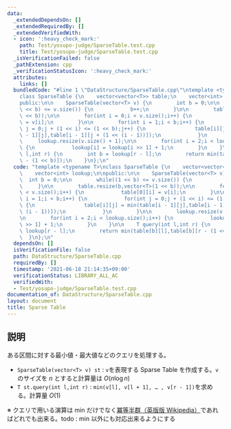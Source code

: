 ```yaml
---
data:
  _extendedDependsOn: []
  _extendedRequiredBy: []
  _extendedVerifiedWith:
  - icon: ':heavy_check_mark:'
    path: Test/yosupo-judge/SparseTable.test.cpp
    title: Test/yosupo-judge/SparseTable.test.cpp
  _isVerificationFailed: false
  _pathExtension: cpp
  _verificationStatusIcon: ':heavy_check_mark:'
  attributes:
    links: []
  bundledCode: "#line 1 \"DataStructure/SparseTable.cpp\"\ntemplate <typename T>\n\
    class SparseTable {\n    vector<vector<T>> table;\n    vector<int> lookup;\n\n\
    public:\n\n    SparseTable(vector<T> v) {\n        int b = 0;\n\n        while((1\
    \ << b) <= v.size()) {\n            b++;\n        }\n\n        table.resize(b,vector<T>(1\
    \ << b));\n\n        for(int i = 0;i < v.size();i++) {\n            table[0][i]\
    \ = v[i];\n        }\n\n        for(int i = 1;i < b;i++) {\n            for(int\
    \ j = 0;j + (1 << i) <= (1 << b);j++) {\n                table[i][j] = min(table[i\
    \ - 1][j],table[i - 1][j + (1 << (i - 1))]);\n            }\n        }\n\n   \
    \     lookup.resize(v.size() + 1);\n\n        for(int i = 2;i < lookup.size();i++)\
    \ {\n            lookup[i] = lookup[i >> 1] + 1;\n        }\n    }\n\n    T query(int\
    \ l,int r) {\n        int b = lookup[r - l];\n        return min(table[b][l],table[b][r\
    \ - (1 << b)]);\n    }\n};\n"
  code: "template <typename T>\nclass SparseTable {\n    vector<vector<T>> table;\n\
    \    vector<int> lookup;\n\npublic:\n\n    SparseTable(vector<T> v) {\n      \
    \  int b = 0;\n\n        while((1 << b) <= v.size()) {\n            b++;\n   \
    \     }\n\n        table.resize(b,vector<T>(1 << b));\n\n        for(int i = 0;i\
    \ < v.size();i++) {\n            table[0][i] = v[i];\n        }\n\n        for(int\
    \ i = 1;i < b;i++) {\n            for(int j = 0;j + (1 << i) <= (1 << b);j++)\
    \ {\n                table[i][j] = min(table[i - 1][j],table[i - 1][j + (1 <<\
    \ (i - 1))]);\n            }\n        }\n\n        lookup.resize(v.size() + 1);\n\
    \n        for(int i = 2;i < lookup.size();i++) {\n            lookup[i] = lookup[i\
    \ >> 1] + 1;\n        }\n    }\n\n    T query(int l,int r) {\n        int b =\
    \ lookup[r - l];\n        return min(table[b][l],table[b][r - (1 << b)]);\n  \
    \  }\n};\n"
  dependsOn: []
  isVerificationFile: false
  path: DataStructure/SparseTable.cpp
  requiredBy: []
  timestamp: '2021-06-18 21:14:35+09:00'
  verificationStatus: LIBRARY_ALL_AC
  verifiedWith:
  - Test/yosupo-judge/SparseTable.test.cpp
documentation_of: DataStructure/SparseTable.cpp
layout: document
title: Sparse Table
---
```


## 説明

ある区間に対する最小値・最大値などのクエリを処理する。

- `SparseTable(vector<T> v) st` : `v`を表現する Sparse Table を作成する。`v`のサイズを $n$ とすると計算量は $O(n \log n)$
- `T st.query(int l,int r)` : `min(v[l], v[l + 1], … , v[r - 1])`を求める。計算量 $O(1)$

※ クエリで用いる演算は min だけでなく[冪等半群（英版版 Wikipedia）](https://en.wikipedia.org/wiki/Band_(algebra))であればどれでも出来る。todo : min 以外にも対応出来るようにする
